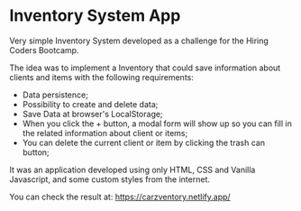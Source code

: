 # Inventory System App
Very simple Inventory System developed as a challenge for the Hiring Coders Bootcamp.

The idea was to implement a Inventory that could save information about clients and items with the following requirements:

* Data persistence;  
* Possibility to create and delete data; 
* Save Data at browser's LocalStorage;
* When you click the + button, a modal form will show up so you can fill in the related information about client or items;
* You can delete the current client or item by clicking the trash can button;

It was an application developed using only HTML, CSS and Vanilla Javascript, and some custom styles from the internet.

You can check the result at: https://carzventory.netlify.app/

